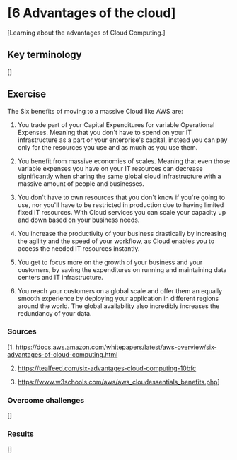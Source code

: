 # [6 Advantages of the cloud]

[Learning about the advantages of Cloud Computing.]

## Key terminology

[]

## Exercise

The Six benefits of moving to a massive Cloud like AWS are:

1) You trade part of your Capital Expenditures for variable Operational Expenses. Meaning that you don't have to spend on your IT infrastructure as a part or your enterprise's capital, instead you can pay only for the resources you use and as much as you use them.

2) You benefit from massive economies of scales. Meaning that even those variable expenses you have on your IT resources can decrease significantly when sharing the same global cloud infrastructure with a massive amount of people and businesses.

3) You don't have to own resources that you don't know if you're going to use, nor you'll have to be restricted in production due to having limited fixed IT resources. With Cloud services you can scale your capacity up and down based on your business needs.

4) You increase the productivity of your business drastically by increasing the agility and the speed of your workflow, as Cloud enables you to access the needed IT resources instantly.

5) You get to focus more on the growth of your business and your customers, by saving the expenditures on running and maintaining data centers and IT infrastructure.

6) You reach your customers on a global scale and offer them an equally smooth experience by deploying your application in different regions around the world. The global availability also incredibly increases the redundancy of your data.

### Sources

[1. <https://docs.aws.amazon.com/whitepapers/latest/aws-overview/six-advantages-of-cloud-computing.html>

2. <https://tealfeed.com/six-advantages-cloud-computing-10bfc>

3. <https://www.w3schools.com/aws/aws_cloudessentials_benefits.php>]

### Overcome challenges

[]

### Results

[]
